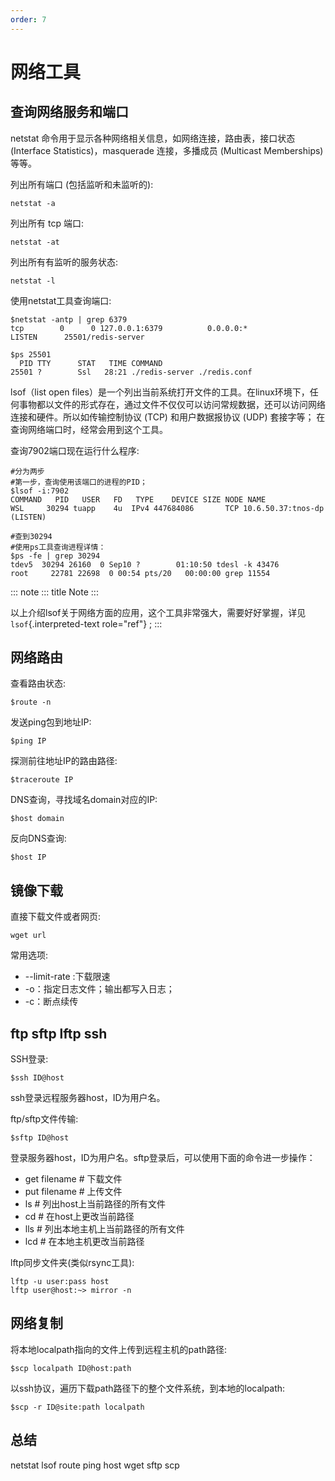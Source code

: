 ```yaml
---
order: 7
---
```

# 网络工具  

## 查询网络服务和端口

netstat 命令用于显示各种网络相关信息，如网络连接，路由表，接口状态
(Interface Statistics)，masquerade 连接，多播成员 (Multicast
Memberships) 等等。

列出所有端口 (包括监听和未监听的):

    netstat -a

列出所有 tcp 端口:

    netstat -at

列出所有有监听的服务状态:

    netstat -l

使用netstat工具查询端口:

    $netstat -antp | grep 6379
    tcp        0      0 127.0.0.1:6379          0.0.0.0:*               LISTEN      25501/redis-server

    $ps 25501
      PID TTY      STAT   TIME COMMAND
    25501 ?        Ssl   28:21 ./redis-server ./redis.conf

lsof（list open
files）是一个列出当前系统打开文件的工具。在linux环境下，任何事物都以文件的形式存在，通过文件不仅仅可以访问常规数据，还可以访问网络连接和硬件。所以如传输控制协议
(TCP) 和用户数据报协议 (UDP) 套接字等；
在查询网络端口时，经常会用到这个工具。

查询7902端口现在运行什么程序:

    #分为两步
    #第一步，查询使用该端口的进程的PID；
    $lsof -i:7902
    COMMAND   PID   USER   FD   TYPE    DEVICE SIZE NODE NAME
    WSL     30294 tuapp    4u  IPv4 447684086       TCP 10.6.50.37:tnos-dp (LISTEN)

    #查到30294
    #使用ps工具查询进程详情：
    $ps -fe | grep 30294
    tdev5  30294 26160  0 Sep10 ?        01:10:50 tdesl -k 43476
    root     22781 22698  0 00:54 pts/20   00:00:00 grep 11554

::: note
::: title
Note
:::

以上介绍lsof关于网络方面的应用，这个工具非常强大，需要好好掌握，详见
`lsof`{.interpreted-text role="ref"} ;
:::

## 网络路由

查看路由状态:

    $route -n

发送ping包到地址IP:

    $ping IP

探测前往地址IP的路由路径:

    $traceroute IP

DNS查询，寻找域名domain对应的IP:

    $host domain

反向DNS查询:

    $host IP

## 镜像下载

直接下载文件或者网页:

    wget url

常用选项:

- \--limit-rate :下载限速
- -o：指定日志文件；输出都写入日志；
- -c：断点续传

## ftp sftp lftp ssh

SSH登录:

    $ssh ID@host

ssh登录远程服务器host，ID为用户名。

ftp/sftp文件传输:

    $sftp ID@host

登录服务器host，ID为用户名。sftp登录后，可以使用下面的命令进一步操作：

- get filename \# 下载文件
- put filename \# 上传文件
- ls \# 列出host上当前路径的所有文件
- cd \# 在host上更改当前路径
- lls \# 列出本地主机上当前路径的所有文件
- lcd \# 在本地主机更改当前路径

lftp同步文件夹(类似rsync工具):

    lftp -u user:pass host
    lftp user@host:~> mirror -n

## 网络复制

将本地localpath指向的文件上传到远程主机的path路径:

    $scp localpath ID@host:path

以ssh协议，遍历下载path路径下的整个文件系统，到本地的localpath:

    $scp -r ID@site:path localpath

## 总结

netstat lsof route ping host wget sftp scp
